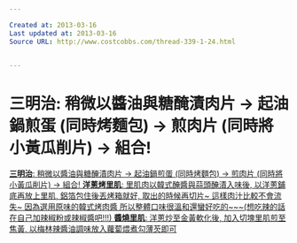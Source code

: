 ```yaml
---

Created at: 2013-03-16
Last updated at: 2013-03-16
Source URL: http://www.costcobbs.com/thread-339-1-24.html


---
```


# 三明治: 稍微以醬油與糖醃漬肉片 -> 起油鍋煎蛋 (同時烤麵包) -> 煎肉片 (同時將小黃瓜削片) -> 組合!


[**三明治**: 稍微以醬油與糖醃漬肉片 -> 起油鍋煎蛋 (同時烤麵包) -> 煎肉片 (同時將小黃瓜削片) -> 組合!
**洋蔥烤里肌**: 里肌肉以韓式醃醬與蒜頭醃漬入味後, 以洋蔥鋪底再放上里肌, 鋁箔包住後丟烤箱就好, 取出的時候再切片~ 這樣肉汁比較不會流失~ 因為選用原味的韓式烤肉醬 所以整體口味很溫和還蠻好吃的~~~(想吃辣的話在自己加辣椒粉或辣椒醬吧!!!)
**醬燒里肌**: 洋蔥炒至金黃軟化後, 加入切塊里肌煎至焦黃, 以梅林辣醬油調味放入蘿蔔煨煮勾薄芡即可](http://www.costcobbs.com/forum.php?mod=redirect&amp;goto=findpost&amp;ptid=339&amp;pid=1572)

